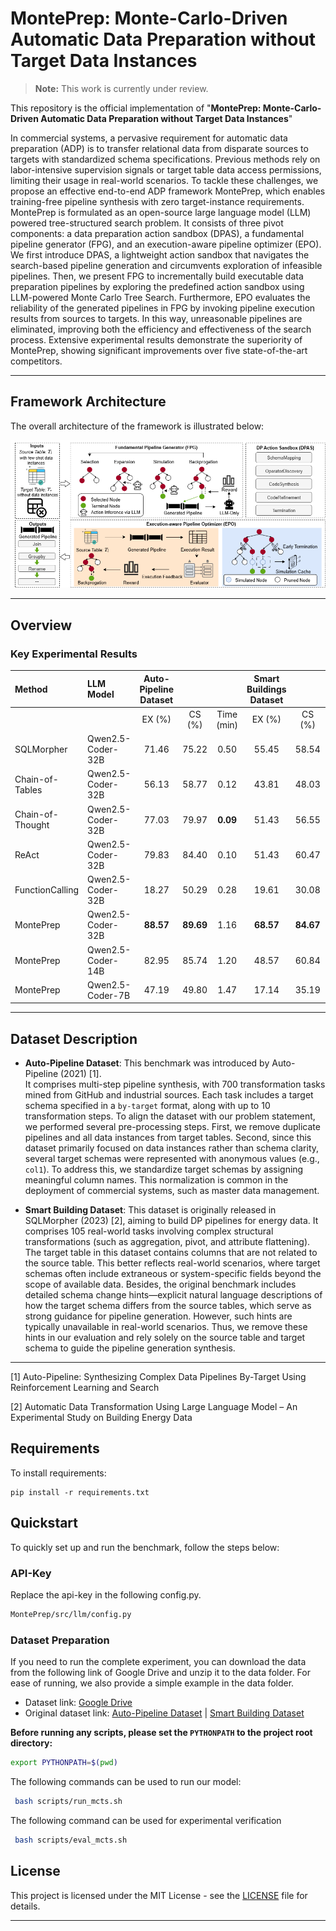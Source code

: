 # MontePrep: Monte-Carlo-Driven Automatic Data Preparation without Target Data Instances

> **Note:** This work is currently under review.

This repository is the official implementation of "**MontePrep: Monte-Carlo-Driven Automatic Data Preparation without Target Data Instances**"

In commercial systems, a pervasive requirement for automatic data preparation (ADP) is to transfer relational data from disparate sources to targets with standardized schema specifications. Previous methods rely on labor-intensive supervision signals or target table data access permissions, limiting their usage in real-world scenarios. To tackle these challenges, we propose an effective end-to-end ADP framework MontePrep, which enables training-free pipeline synthesis with zero target-instance requirements. MontePrep is formulated as an open-source large language model (LLM) powered tree-structured search problem. It consists of three pivot components: a data preparation action sandbox (DPAS), a fundamental pipeline generator (FPG), and an execution-aware pipeline optimizer (EPO). We first introduce DPAS, a lightweight action sandbox that navigates the search-based pipeline generation and circumvents exploration of infeasible pipelines. Then, we present FPG to incrementally build executable data preparation pipelines by exploring the predefined action sandbox using LLM-powered Monte Carlo Tree Search. Furthermore, EPO evaluates the reliability of the generated pipelines in FPG by invoking pipeline execution results from sources to targets. In this way, unreasonable pipelines are eliminated, improving both the efficiency and effectiveness of the search process. Extensive experimental results demonstrate the superiority of MontePrep, showing significant improvements over five state-of-the-art competitors.

---

## Framework Architecture

The overall architecture of the framework is illustrated below:

![Framework Architecture](figures/Framework.png)

---

## Overview

### Key Experimental Results

| **Method**       | **LLM Model**      | **Auto-Pipeline Dataset** |            |            | **Smart Buildings Dataset** |            |            |
| :--------------- | :----------------- | :-----------------------: | :--------: | :--------: | :-------------------------: | :--------: | :--------: |
|                  |                    | EX (%)                    | CS (%)     | Time (min) | EX (%)                      | CS (%)     | Time (min) |
| SQLMorpher       | Qwen2\.5-Coder-32B | 71\.46                    | 75\.22     | 0\.50      | 55\.45                      | 58\.54     | 0\.42      |
| Chain-of-Tables  | Qwen2\.5-Coder-32B | 56\.13                    | 58\.77     | 0\.12      | 43\.81                      | 48\.03     | **0\.16**  |
| Chain-of-Thought | Qwen2\.5-Coder-32B | 77\.03                    | 79\.97     | **0\.09**  | 51\.43                      | 56\.55     | 0\.20      |
| ReAct            | Qwen2\.5-Coder-32B | 79\.83                    | 84\.40     | 0\.10      | 51\.43                      | 60\.47     | 0\.22      |
| FunctionCalling  | Qwen2\.5-Coder-32B | 18\.27                    | 50\.29     | 0\.28      | 19\.61                      | 30\.08     | 0\.40      |
| MontePrep         | Qwen2\.5-Coder-32B | **88\.57**                | **89\.69** | 1\.16      | **68\.57**                  | **84\.67** | 3\.24      |
| MontePrep           | Qwen2\.5-Coder-14B | 82\.95                    | 85\.74     | 1\.20      | 48\.57                      | 60\.84     | 3\.17      |
| MontePrep           | Qwen2\.5-Coder-7B  | 47\.19                    | 49\.80     | 1\.47      | 17\.14                      | 35\.19     | 4\.34      |

---

## Dataset Description

- **Auto‑Pipeline Dataset**: This benchmark was introduced by Auto-Pipeline (2021) [1].  
  It comprises multi-step pipeline synthesis, with 700 transformation tasks mined from GitHub and industrial sources. Each task includes a target schema specified in a `by-target` format, along with up to 10 transformation steps. To align the dataset with our problem statement, we performed several pre-processing steps. First, we remove duplicate pipelines and all data instances from target tables. Second, since this dataset primarily focused on data instances rather than schema clarity, several target schemas were represented with anonymous values (e.g., `col1`). To address this, we standardize target schemas by assigning meaningful column names. This normalization is common in the deployment of commercial systems, such as master data management.

- **Smart Building Dataset**: This dataset is originally released in SQLMorpher (2023) [2], aiming to build DP pipelines for energy data. It comprises 105 real-world tasks involving complex structural transformations (such as aggregation, pivot, and attribute flattening). The target table in this dataset contains columns that are not related to the source table. This better reflects real-world scenarios, where target schemas often include extraneous or system-specific fields beyond the scope of available data. Besides, the original benchmark includes detailed schema change hints—explicit natural language descriptions of how the target schema differs from the source tables, which serve as strong guidance for pipeline generation. However, such hints are typically unavailable in real-world scenarios. Thus, we remove these hints in our evaluation and rely solely on the source table and target schema to guide the pipeline generation synthesis.


---


[1] Auto-Pipeline: Synthesizing Complex Data Pipelines By-Target Using Reinforcement Learning and Search

[2] Automatic Data Transformation Using Large Language Model
– An Experimental Study on Building Energy Data

## Requirements

To install requirements:

```setup
pip install -r requirements.txt
```

## Quickstart

To quickly set up and run the benchmark, follow the steps below:

### API-Key

Replace the api-key in the following config.py.

```bash
MontePrep/src/llm/config.py
```

### Dataset Preparation

If you need to run the complete experiment, you can download the data from the following link of Google Drive and unzip it to the data folder. For ease of running, we also provide a simple example in the data folder.

- Dataset link: [Google Drive](https://drive.google.com/file/d/1mkFwOzdKuDVA4Y9fdX08KgRpZVVkJZXk/view?usp=sharing)  
- Original dataset link: [Auto-Pipeline Dataset](https://gitlab.com/jwjwyoung/autopipeline-benchmarks) | [Smart Building Dataset](https://github.com/asu-cactus/Data_Transformation_Benchmark)

**Before running any scripts, please set the `PYTHONPATH` to the project root directory:**

```bash
export PYTHONPATH=$(pwd)
```

The following commands can be used to run our model:


```bash
 bash scripts/run_mcts.sh
```
The following command can be used for experimental verification

```bash
 bash scripts/eval_mcts.sh
```


## License

This project is licensed under the MIT License - see the [LICENSE](LICENSE) file for details.

---